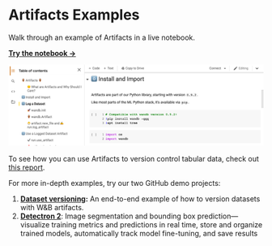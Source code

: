 # Artifacts Examples

Walk through an example of Artifacts in a live notebook.

[**Try the notebook →**](https://colab.research.google.com/github/wandb/examples/blob/master/colabs/wandb-artifacts/Pipeline\_Versioning\_with\_W%26B\_Artifacts.ipynb)

![](/images/artifacts/artifacts_colab_notebook.png)

To see how you can use Artifacts to version control tabular data, check out [this report](http://wandb.me/TBV-Dedup).

For more in-depth examples, try our two GitHub demo projects:

1. [**Dataset versioning**](https://github.com/wandb/artifacts-examples/tree/master/dataset-versioning)**:** An end-to-end example of how to version datasets with W&B artifacts.
2. [**Detectron 2**](https://github.com/wandb/artifacts-examples/tree/master/detectron2): Image segmentation and bounding box prediction— visualize training metrics and predictions in real time, store and organize trained models, automatically track model fine-tuning, and save results

